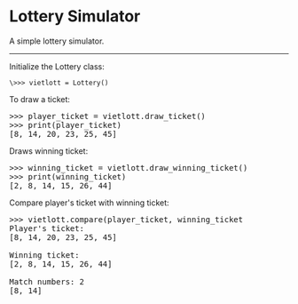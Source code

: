 # Lottery Simulator

A simple lottery simulator.
<hr>
Initialize the Lottery class:<br>
<code>
\>>> vietlott = Lottery()
</code>

To draw a ticket:<br>
<pre>
>>> player_ticket = vietlott.draw_ticket()
>>> print(player_ticket)
[8, 14, 20, 23, 25, 45]
</pre>

Draws winning ticket:<br>
<pre>
>>> winning_ticket = vietlott.draw_winning_ticket()
>>> print(winning_ticket)
[2, 8, 14, 15, 26, 44]
</pre>

Compare player's ticket with winning ticket:
<pre>
>>> vietlott.compare(player_ticket, winning_ticket
Player's ticket:
[8, 14, 20, 23, 25, 45]

Winning ticket:
[2, 8, 14, 15, 26, 44]

Match numbers: 2
[8, 14]
</pre>
